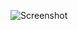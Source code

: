 ![Screenshot](https://raw.githubusercontent.com/Cryakl/Ultimate-RAT-Collection/refs/heads/main/NuclearRat/Nuclear%20RAT%201.0%20PublicBeta%205/Screenshot.png)
